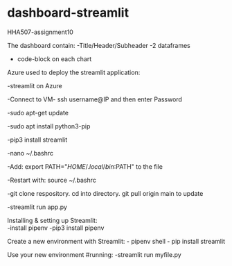 # dashboard-streamlit
HHA507-assignment10

The dashboard contain:
   -Title/Header/Subheader
   -2 dataframes
   - code-block on each chart

Azure used to deploy the streamlit application:

   -streamlit on Azure
   
   -Connect to VM- ssh username@IP and then enter Password
   
   -sudo apt-get update
   
   -sudo apt install python3-pip
   
   -pip3 install streamlit
   
   -nano ~/.bashrc
   
   -Add: export PATH="$HOME/.local/bin:$PATH" to the file
   
   -Restart with: source ~/.bashrc
   
   -git clone respository. cd into directory. git pull origin main to update
   
   -streamlit run app.py
   
   
Installing & setting up Streamlit:  
    -install pipenv
        -pip3 install pipenv
    
Create a new environment with Streamlit:
     - pipenv shell
     - pip install streamlit

Use your new environment #running:
     -streamlit run  myfile.py

